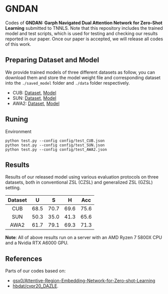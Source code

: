 # GNDAN
<!-- ![](imgs/model.jpeg) -->
Codes of **GNDAN: Garph Navigated Dual Attention Network for Zero-Shot Learning** submitted to TNNLS. Note that this repository includes the trained model and test scripts, which is used for testing and checking our results reported in our paper. Once our paper is accepted, we will release all codes of this work.

## Preparing Dataset and Model
We provide trained models of three different datasets as follow, you can download them and store the model weight file and corresponding dataset into the `./saved_model` folder and `./data` folder respectively.
* CUB: [Dataset](http://www.vision.caltech.edu/visipedia/CUB-200-2011.html), [Model](https://drive.google.com/file/d/1RmA_mx-V7LaaqJ2cjbEefPOX9pSwGG8x/view?usp=sharing)
* SUN: [Dataset](http://cs.brown.edu/~gmpatter/sunattributes.html), [Model](https://drive.google.com/file/d/16n3_9T-l7ks5KYxMAyBQgW5msCZbaT44/view?usp=sharing)
* AWA2: [Dataset](http://cvml.ist.ac.at/AwA2/), [Model](https://drive.google.com/file/d/1y0hxUl5cRIoJJFXu3efb0RSwSVV0yw54/view?usp=sharing)

## Runing
Environment

```
python test.py --config config/test_CUB.json
python test.py --config config/test_SUN.json
python test.py --config config/test_AWA2.json
```

## Results
Results of our released model using various evaluation protocols on three datasets, both in conventional ZSL (CZSL) and generalized ZSL (GZSL) setting.

| Dataset | U | S | H | Acc |
| :-----: | :-----: | :-----: | :-----: | :-----: |
| CUB | 68.5 | 70.7 | 69.6 | 75.6 |
| SUN | 50.3 | 35.0 | 41.3 | 65.6 |
| AWA2 | 61.7 | 79.1 | 69.3 | 71.3 |

**Note**: All of above results run on a server with an AMD Ryzen 7 5800X CPU and a Nvidia RTX A6000 GPU.

## References
Parts of our codes based on:
* [gsx0/Attentive-Region-Embedding-Network-for-Zero-shot-Learning](https://github.com/gsx0/Attentive-Region-Embedding-Network-for-Zero-shot-Learning)
* [hbdat/cvpr20_DAZLE](https://github.com/hbdat/cvpr20_DAZLE).